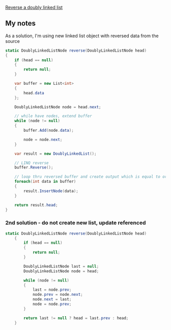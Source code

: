 [Reverse a doubly linked list](https://www.hackerrank.com/challenges/reverse-a-doubly-linked-list/problem?h_l=interview&playlist_slugs%5B%5D=interview-preparation-kit&playlist_slugs%5B%5D=linked-lists)

## My notes
As a solution, I'm using new linked list object with reversed data from the source

```csharp
static DoublyLinkedListNode reverse(DoublyLinkedListNode head)
{
    if (head == null)
    {
        return null;
    }

    var buffer = new List<int>
    {
        head.data
    };

    DoublyLinkedListNode node = head.next;

    // while have nodes, extend buffer
    while (node != null)
    {
        buffer.Add(node.data);

        node = node.next;
    }

    var result = new DoublyLinkedList();

    // LINQ reverse
    buffer.Reverse();

    // loop thru reversed buffer and create output which is equal to original but reversed
    foreach(int data in buffer)
    {
        result.InsertNode(data);
    }

    return result.head;
}
```

### 2nd solution - do not create new list, update referenced
```csharp
static DoublyLinkedListNode reverse(DoublyLinkedListNode head)
    {
        if (head == null)
        {
            return null;
        }

        DoublyLinkedListNode last = null;
        DoublyLinkedListNode node = head;

        while (node != null)
        {
            last = node.prev;
            node.prev = node.next;
            node.next = last;
            node = node.prev;
        }

        return last != null ? head = last.prev : head;
    }
```